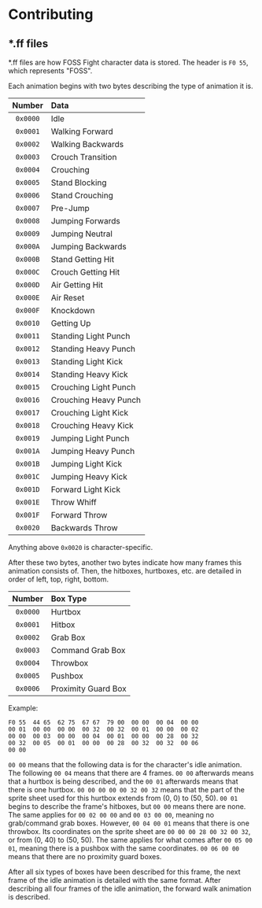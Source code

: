 # Contributing

## \*.ff files

\*.ff files are how FOSS Fight character data is stored. The header is `F0 55`, which represents "FOSS".

Each animation begins with two bytes describing the type of animation it is.

|  Number  | Data                  |
|:--------:|:----------------------|
| `0x0000` | Idle                  |
| `0x0001` | Walking Forward       |
| `0x0002` | Walking Backwards     |
| `0x0003` | Crouch Transition     |
| `0x0004` | Crouching             |
| `0x0005` | Stand Blocking        |
| `0x0006` | Stand Crouching       |
| `0x0007` | Pre-Jump              |
| `0x0008` | Jumping Forwards      |
| `0x0009` | Jumping Neutral       |
| `0x000A` | Jumping Backwards     |
| `0x000B` | Stand Getting Hit     |
| `0x000C` | Crouch Getting Hit    |
| `0x000D` | Air Getting Hit       |
| `0x000E` | Air Reset             |
| `0x000F` | Knockdown             |
| `0x0010` | Getting Up            |
| `0x0011` | Standing Light Punch  |
| `0x0012` | Standing Heavy Punch  |
| `0x0013` | Standing Light Kick   |
| `0x0014` | Standing Heavy Kick   |
| `0x0015` | Crouching Light Punch |
| `0x0016` | Crouching Heavy Punch |
| `0x0017` | Crouching Light Kick  |
| `0x0018` | Crouching Heavy Kick  |
| `0x0019` | Jumping Light Punch   |
| `0x001A` | Jumping Heavy Punch   |
| `0x001B` | Jumping Light Kick    |
| `0x001C` | Jumping Heavy Kick    |
| `0x001D` | Forward Light Kick    |
| `0x001E` | Throw Whiff           |
| `0x001F` | Forward Throw         |
| `0x0020` | Backwards Throw       |

Anything above `0x0020` is character-specific.

After these two bytes, another two bytes indicate how many frames this animation consists of. Then, the hitboxes, hurtboxes, etc. are detailed in order of left, top, right, bottom.

|  Number  | Box Type            |
|:--------:|:--------------------|
| `0x0000` | Hurtbox             |
| `0x0001` | Hitbox              |
| `0x0002` | Grab Box            |
| `0x0003` | Command Grab Box    |
| `0x0004` | Throwbox            |
| `0x0005` | Pushbox             |
| `0x0006` | Proximity Guard Box |

Example:

```hexdump
F0 55  44 65  62 75  67 67  79 00  00 00  00 04  00 00
00 01  00 00  00 00  00 32  00 32  00 01  00 00  00 02
00 00  00 03  00 00  00 04  00 01  00 00  00 28  00 32
00 32  00 05  00 01  00 00  00 28  00 32  00 32  00 06
00 00
```

`00 00` means that the following data is for the character's idle animation. The following `00 04` means that there are 4 frames. `00 00` afterwards means that a hurtbox is being described, and the `00 01` afterwards means that there is one hurtbox. `00 00 00 00 00 32 00 32` means that the part of the sprite sheet used for this hurtbox extends from (0, 0) to (50, 50). `00 01` begins to describe the frame's hitboxes, but `00 00` means there are none. The same applies for `00 02 00 00` and `00 03 00 00`, meaning no grab/command grab boxes. However, `00 04 00 01` means that there is one throwbox. Its coordinates on the sprite sheet are `00 00 00 28 00 32 00 32`, or from (0, 40) to (50, 50). The same applies for what comes after `00 05 00 01`, meaning there is a pushbox with the same coordinates. `00 06 00 00` means that there are no proximity guard boxes.

After all six types of boxes have been described for this frame, the next frame of the idle animation is detailed with the same format. After describing all four frames of the idle animation, the forward walk animation is described.
